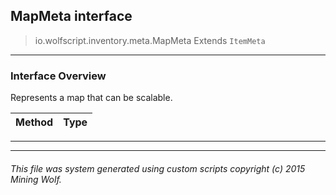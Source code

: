 ## MapMeta __interface__

>io.wolfscript.inventory.meta.MapMeta
>Extends `ItemMeta`

---

### Interface Overview

Represents a map that can be scalable.

Method | Type   
--- | :--- 



---

---


###### This file was system generated using custom scripts copyright (c) 2015 Mining Wolf.
	

